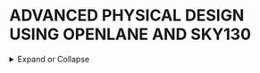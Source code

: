 # ADVANCED PHYSICAL DESIGN USING OPENLANE AND SKY130

<details>
  <summary>
Expand or Collapse
  </summary>
  
## THEORY 

<details>
  <summary>
Expand or Collapse
  </summary>

### HOW TO TALK TO COMPUTERS

<details>
  <summary>
Expand or Collapse
  </summary>
  
### PACKAGE

![ARDUINOLEONARDO](https://github.com/user-attachments/assets/1cc18b24-b063-49dc-801e-37b23f1a02b5)

- The **_PACKAGE_** of the chip which is a protective layer or packet bound over the actual chip and the actual manufatured chip is usually present at the center of a package.
- The connections from package is fed to the chip by WIRE BOUND method which is none other than basic wired connection.

### CHIP
![DAY11](https://github.com/user-attachments/assets/40997a27-3077-4344-be31-955efa96e0d4)


- Inside the chip, all the signals from the external world to the chip and vice versa is passed through **_PADS_**.
- The area bound by the pads is **_CORE_** where all the digital logic of the chip is placed.
- Both the core and pads make up the **_DIE_** which is the basic manufacturing unit in the semiconductor chips.

![week14](https://github.com/user-attachments/assets/22420752-f470-422d-965d-e72ec4c214a9)

### FOUNDRY
- **_Foundry_** is the place where the semiconductor chips are manufactured and FOUNDRY IP's are Intellectual Properties based on a specific foundry and these IP's require a specific level of intelligence to be produced.

### MACROS
- Digital logic blocks in the CHIP are called **_MACROS_**.

### INSTRUCTION SET ARCHITECTURE( RISC V ARCHITECTURE) :-
- It is a C program which has to be run on a specific hardware layout which is the interior of a chip in your laptop,PC or any other device there is certain flow to be followed.
- An INSTRUCTION SET ARCHITECTURE (ISA) is part of the abstract model of a computer that defines how the CPU is controlled by the software.
- HARDWARE DESCRIPTION LANGUAGE(HDL) is present as an interface between the RISC V ARCHITECTURE and the layout.
  
  ![DAY15](https://github.com/user-attachments/assets/79481bfa-b943-451a-b09f-294c844ce7e2)
#### FLOW :
- C Program to Assembly Language The C program is written in a high-level language for ease of programming. A compiler (like GCC with RISC-V backend) translates the C code into assembly language instructions adhering to the RISC-V ISA. These instructions are human-readable but hardware-specific, tailored to the RISC-V architecture.
- Assembly to Machine Language The assembly program is assembled into machine code using an assembler. Machine code consists of binary instructions (0s and 1s) that the processor can execute directly. Each assembly instruction is mapped to its binary opcode and associated data.
- Implementation of RISC-V Specification in RTL The RISC-V specification is implemented in RTL (Register Transfer Level) using a Hardware Description Language (HDL) like Verilog or VHDL. This involves describing the architecture's control logic, datapath, and how instructions are executed in terms of hardware signals.
- RTL to Layout (PnR to GDSII Flow) The RTL description is synthesized into a gate-level netlist (logic gates and their interconnections). Place and Route (PnR) tools convert the synthesized design into a physical layout. The layout is validated and finalized into a GDSII (Graphic Data System II) file, the standard format for representing integrated circuits' physical design.
- Final Output: The GDSII file is used for fabricating the chip, which will then execute the original C program's logic when powered. This flow ensures that the high-level design is accurately translated into functional hardware.
### From Software Applications to Hardware :-
![DAY16](https://github.com/user-attachments/assets/37afaced-f76a-40b3-acdf-25220ca88d40)
**Application Software:** Programs designed to perform specific tasks (e.g., word processors, games, or web browsers). Written in high-level languages like C, C++, Java, Python, etc.
**System Software:** Acts as a bridge between the application software and the hardware. Key components include: 
1.] *Operating System (OS):* Manages hardware resources and provides services to application programs. 
2.] *Compiler:* Translates high-level language programs into machine-dependent assembly or machine code.  
3.] *Assembler:* Converts assembly code into binary machine code (specific to the underlying hardware).
#### Process Flow
**STEP 1**
- The OS processes the application program and translates it into smaller functions or system calls written in high-level languages (e.g., C, C++, VB, Java).
- These functions may interact with device drivers and hardware APIs to enable communication with the physical system.
**Step 2: Compilation**
- The compiler takes high-level language outputs and converts them into assembly instructions specific to the target hardware architecture (e.g., RISC-V, ARM, x86).
- Each hardware architecture has its unique instruction set, which defines the syntax and semantics of its assembly language.
**Step 3: Assembly**
- The assembler translates the assembly instructions into machine code, which is in binary format (0s and 1s).
- Machine code is the lowest level of abstraction and directly represents instructions for the hardware.
**Step 4: Execution on Hardware**
- The machine code is loaded into the hardware (via memory or other interfaces).
- The hardware interprets the binary instructions, performing operations like arithmetic calculations, data movement, or - controlling peripherals as dictated by the binary program.
  
![image](https://github.com/user-attachments/assets/4a3abb62-97ec-47fd-9930-105f12cebd31)
- The output of the compiler are instructions and the output of the assembler is the binary pattern. We need some RTL (a Hardware Description Language) which understands and implements the particular instructions. This RTL is synthesised into a netlist in form of gates which is fabricated into the chip through a physical design implementation.
#### Summary Workflow
- Compiler → Produces instructions.
- Assembler → Converts instructions to binary patterns.
- RTL (HDL) → Implements the instruction set architecture.
- Synthesis → Converts RTL to a netlist of logic gates.
- PnR → Maps the netlist to physical silicon.
- Fabrication → Produces the physical chip ready to execute machine code.
  
  </details>
  
### SOC DESIGN AND OPENLANE

  <details>
  <summary>
Expand or Collapse
  </summary>
  
### Open-Source ASIC Design Implementation
**Key Enablers for Open-Source ASIC Design:**
*1.] RTL Designs:* High-level descriptions of digital logic.
*2.] EDA Tools:* Software for design, simulation, synthesis, and physical layout.
*3.]PDK Data:* Process Design Kits containing essential fabrication-related information.
### Historical Background:
- Early IC design and fabrication were tightly integrated and practiced by companies like TI and Intel.
- In 1979, Lynn Conway and Carver Mead revolutionized the field with structured design methodologies and λ-based design rules, leading to the first VLSI book, "Introduction to VLSI Systems."
- This separated design from fabrication, birthing:
  *1.) Fabless Companies: Focus on design.*
  *2.) Pure Play Fabs: Specialize in fabrication.*
### Process Design Kits (PDKs):
- PDKs act as the interface between designers and fabs, containing:
Device models, technology details, design rules, standard cell libraries, etc.
- Traditionally distributed under NDAs, making them inaccessible to the public.
- On June 30, 2020, Google and SkyWater released the first open-source PDK for the 130nm process.
  
  ![312922831-87384374-e66b-4ec6-b9c4-3fb92ad4d275](https://github.com/user-attachments/assets/bd51228c-f6cd-4a47-8228-573b095cdd66)

### ASIC Design Flow:
- ASIC design involves many steps and tools combined into a cohesive ASIC flow.
- Tools coordinate tasks like simulation, synthesis, placement, routing, and layout generation.
  
  ![312933981-1762d6d6-c5f8-4bd9-8a3d-968eb4360889](https://github.com/user-attachments/assets/05a3340c-f147-4c19-af0a-36e12f7b0ff0)

### OpenLANE Flow:
- An open-source ASIC design framework.
- Objective: Transition the design from RTL to GDSII, the final format for chip fabrication.
- Open-source initiatives like the SkyWater PDK and OpenLANE are making ASIC design more accessible, enabling innovation in academia and industry.
  
  ![312934312-533f58ee-4524-4a18-abb5-36b4d6a56b1f](https://github.com/user-attachments/assets/5f798657-94d9-41a4-963a-d5772579b353)

### Synthesis:
- Synthesis is the process of convertion or translation of design RTL into circuits made out of Standard Cell Libraries (SCL) the resultant circuit is described in HDL and is usually reffered to as the Gate-Level Netlist.
- Gate-Level Netlist is functionally equivalent to the RTL.
  
  ![image](https://github.com/user-attachments/assets/a2f8c68f-1d29-40d8-b368-80c0201da5b7)
- The fundemental building blocks which are the standard cells have regular layouts.
- Each cell has different views/models which are utilised by different EDA tools like liberty view with electrical models of the cells, HDL behavioral models, SPICE or CDL views of the cells, Layout view which include GDSII view which is the detailed view and LEF view which is the abstract view.
  
  ![image](https://github.com/user-attachments/assets/847c6756-320a-41ea-bac5-80443f9f2686)

### Chip Floor and Power Planning:
![image](https://github.com/user-attachments/assets/84bf40ad-3ee3-423b-98cb-d7b21b9d23dd)
- Floor and Power Planning is a critical stage in the VLSI (Very Large Scale Integration) design flow.
- It is part of the physical design process, where the synthesized design (gate-level netlist) is prepared for placement, routing, and manufacturing.
- This stage ensures that the chip's layout is organized, functional, and meets performance, area, and power requirements.
- The main goal is to define the physical structure of the chip by determining the location of different functional blocks (e.g., CPU, SRAM, I/O pads) on the silicon die and creating a robust power distribution network.
### MACROS Floor and Power Planning:
![image](https://github.com/user-attachments/assets/3cb47a32-df61-4848-a858-22214307cf64)
### Power Planning:
![image](https://github.com/user-attachments/assets/d55e29cb-8b00-4ea9-b446-3848f5b68861)
### Placement:
- Macro placement is a vital step in digital circuit design that defines the physical location of large collections of components, known as macros, on a 2-dimensional chip.
- The physical layout obtained during placement determines key performance metrics of the chip, such as power consumption, area, and performance.
  
![image](https://github.com/user-attachments/assets/5ad0262a-1a6d-41a3-bcce-504ac36769e6)
- Global placement provide approximate locations for all cells based on connectivity but in this stage the cells may be overlapped on each other and in detailed placement the positions obtained from global placements are minimally altered to make it legal (non-overlapping and in site-rows)
  
![image](https://github.com/user-attachments/assets/45a514f0-c7b9-43a0-872a-359a1bc4fc02)
### Clock Tree Synthesis:
- Clock Tree Synthesis is a technique for distributing the clock equally among all sequential parts of a VLSI design.
- The purpose of Clock Tree Synthesis is to reduce skew and delay.
- Clock Tree Synthesis is provided with the placement data as well as the clock tree limitations as input.
- Clock Tree Synthesis (CTS) is the technique of balancing the clock delay to all clock inputs by inserting buffers/inverters along the clock routes of an ASIC design.
- As a result, CTS is used to balance the skew and reduce insertion latency.
- Before Clock Tree Synthesis, all clock pins were driven by a single clock source.
- Clock tree synthesis includes both clock tree construction and clock tree balance.
  
![image](https://github.com/user-attachments/assets/b0184966-cd5a-4bf2-b8ce-a5868bb38f16)
- Clock skew is the time difference in arrival of clock at different components.
### Routing:
- Routing in the VLSI design course is making physical connections between signal pins using metal layers.
- Following Clock Tree Synthesis (CTS) and optimization, the routing step determines the exact pathways for interconnecting standard cells, macros, and I/O pins.
- The layout creates electrical connections using metals and vias that are determined by the logical connections in the netlist (i.e.; logical connectivity converted as physical connectivity).
  
![image](https://github.com/user-attachments/assets/c2341136-a12c-4d8c-ab65-2d4522f5529d)
- The skywater PDK has 6 routing layers in which the lowest layer is called the local interconnect layer which is a Titanium Nitride layer.
- The following 5 layers are all Aluminium layers.
  
![image](https://github.com/user-attachments/assets/765108ee-41f6-4e80-9a02-3b86bbc34885)
#### Detailed and Global Routing:
- In VLSI design and chip layout, routing is key.
- It shapes the circuit’s final form.
- The process splits into two main parts: global routing and detailed routing. Knowing these differences is vital for chip design.
- Global routing starts the process. It divides the chip into logical parts called buckets. This stage estimates the needed paths for each connection. It aims to fit all connections within the available resources.
- Detailed routing comes next. It’s about making the actual wires for the chip. This step must follow strict rules for wire width and spacing. It ensures the circuit works right.
- The two-stage method helps with complex designs. It tackles the big picture first, then the details. This way, designers manage the vast number of connections and rules.
  
![image](https://github.com/user-attachments/assets/1493a098-442d-4d21-9121-337ff4bc2053)
### Sign off
- In semiconductor design, “sign-off” during the tape-out (tapeout) of a chip refers to the formal approval process to ensure that the chip design is error-free, meets all specifications, and is ready for manufacturing at the foundry.
  
![image](https://github.com/user-attachments/assets/7508ccc7-05a0-4ab0-9a54-704f0ea0ce43)
- Once done with the routing the final layout can be generated which undergoes various Sign-Off checks.
- Design Rules Checking (DRC) which verifies that the final layout honours all design fabrication rules.
- Layout Vs Schematic (LVS) which verifies that the final layout functionality matches the gate-level netlist that we started with.
- Static Timing Analysis (STA) to verify that the design runs at the designated clock frequency.
   </details>

### GOOD FLOORPLAN VS BAD FLOORPLAN AND INTRODUCTION TO LIBRARY CELLS

 <details>
  <summary>
Expand or Collapse
  </summary>

### Utilization Factor and Aspect Ratio :-
![image](https://github.com/user-attachments/assets/559c07c6-2507-4d15-a4ea-1c6048681e82)
![image](https://github.com/user-attachments/assets/1729eb1f-30e4-4015-b15e-c5382e395649)
- **_A NETLIST DESCRIBES THE CONNECTIVITY AND FLOW OF AN ELECTRONIC DESIGN._**
- Dimensions of a chip is mostly dependant on dimensions of the logic gates.
Converting the highlighted symbols into physical dimensions:

![image](https://github.com/user-attachments/assets/7c127126-2e37-4592-8bd5-7a6058e9978e)
- A **CORE** is the section of the chip where the fundamental logic of the design is placed.
- A **DIE**, which consists of core, is a small semiconductor material specimen on which the fundamental circuit is fabricated.
  
![image](https://github.com/user-attachments/assets/d37d0c08-e769-44cf-b7f0-8d8dcbd1d6c1)

$$Utilization\ Factor = \frac{Area\ Occupied\ By\ Netlist}{Total\ Area\ of\ The\ Core}$$

$$Utilization\ Factor = \frac{4\ sq.\ units}{2\ unit\ * \ 2\ unit}$$

$$Utilization\ Factor = 1$$

- In real life scenarios, some space is always left for future changes.
- Ideal utilizatiion perentage is 50-60% and the ideal utilization factor is 0.5-0.6
 
$$Aspect\ Ratio = \frac{Height}{Width}$$

$$Aspect\ Ratio = \frac{4\ units}{2\ units\ * \ 2\ units}$$

$$Aspect\ Ratio = 1$$

- If the aspect ratio is **1**, then it signifies that the chip is a square.
### Concept of Pre PLaced Cells :-
![image](https://github.com/user-attachments/assets/2269130f-9f27-4b6a-821b-a10beeb4ad3f)
- The arrangement of these **IPs** in a chip ia called floor planning.
- These **IPs**/**BLOCKS** have user defined locations, and hence are placed in a chip before automated placement and routing. So they are called as **preplaced cells**.
- Automated placement and routing tools places the remaining logiacal cells in the design onto the chip.
  
  ![image](https://github.com/user-attachments/assets/3bcf4e44-ce01-48ef-89ad-500614cf41f7)
### Surrounding The Preplaced Cells with Decoupling Capacitors :-
![image](https://github.com/user-attachments/assets/62a1ae66-07a0-4bcc-9312-edfcc0f1e6be)
- A decoupling capacitor is a capacitor, which is used decouple the critical cells from main power supply, in order to protect the cells from the disturbance occuring in the power distribution lines and source.
- The purpose of using decoupling capacitors is to deliver current to the gates during switching.
### Power Planning :-
![image](https://github.com/user-attachments/assets/db829ed4-118e-4c8c-9811-2b8f41146896)
- If power is drawn from only one point, then it it might result in a **VOLTAGE DROOP** in VDD or a **VOLTAGE BUMP** in the VSS.
- The solution of this problem if to have many power supply points.
  
![image](https://github.com/user-attachments/assets/6091d8fa-71db-47cf-839d-dbfee6b0999d)
![image](https://github.com/user-attachments/assets/9755dcec-3bd6-40b5-8297-45f8853cb34d)
### Pin Placement and Logical Cell Placement Blockage :-
- The connectivity information between the gates is coded using VHDL/Verilog Language and is called as the **NETLIST**.
  
![image](https://github.com/user-attachments/assets/deb9787e-5f65-409d-9564-8e56dba87bd6)
- Avoid repetition of input or output pins
- The area between the DIE and the CORE has to be blocked so that the space is reserved for pin configuration.
  
![image](https://github.com/user-attachments/assets/86853323-4d6b-41a7-92e2-38371ddd64ea)
### Netlist Binding and Initial Place Design :-
#### Library :
- It consists of cells, shapes and size of the cells, various flavours of the same cells and timing information.
  
![image](https://github.com/user-attachments/assets/84a0ef25-63a1-437d-b90c-fc1538058e99)
![image](https://github.com/user-attachments/assets/1fa9d260-84b6-41f8-ba0a-00437ef41ff5)
#### Optimizing Placement :-
- This is the stage where we estimate wire length and capacitance, and based on that, insert repeaters.      
- **REPEATERS** are buffers that recondition the original signal, make a new signal, and sends the data forward.
##### Placement of Buffers :
![image](https://github.com/user-attachments/assets/625b2f47-7321-43b6-bcf0-578bed94903b)
### Library Charecterisation and Modelling:-
#### Logic Synthesis :-
- It is an arrangement of gates that represents the original functionality described using an RTL.
#### Floor Planning :-
- Floor planning is the most important process in physical design.
- floor planning is the process of placing blocks/MACROS in the chip or core area.
- In this step we hae netlist which describes the design and the various blocks of the design and the interconnection between the different blocks.
#### Placement :-
- Macro placement is a vital step in digital circuit design that defines the physical location of large collections of components, known as macros, on a 2-dimensional chip.
- The physical layout obtained during placement determines key performance metrics of the chip, such as power consumption, area, and performance.
#### Clock Tree Synthesis :-
- Clock Tree Synthesis is a technique for distributing the clock equally among all sequential parts of a VLSI design.
- The purpose of Clock Tree Synthesis is to reduce skew and delay.
- Clock Tree Synthesis is provided with the placement data as well as the clock tree limitations as input.
- Clock Tree Synthesis (CTS) is the technique of balancing the clock delay to all clock inputs by inserting buffers/inverters along the clock routes of an ASIC design.
- As a result, CTS is used to balance the skew and reduce insertion latency.
- Before Clock Tree Synthesis, all clock pins were driven by a single clock source.
- Clock tree synthesis includes both clock tree construction and clock tree balance.
#### Routing :-
- Routing in the VLSI design course is making physical connections between signal pins using metal layers.
- Following Clock Tree Synthesis (CTS) and optimization, the routing step determines the exact pathways for interconnecting standard cells, macros, and I/O pins.
- The layout creates electrical connections using metals and vias that are determined by the logical connections in the netlist (i.e.; logical connectivity converted as physical connectivity).

- Cell library characterization is a process of analyzing a circuit using static and dynamic methods to generate models suitable for chip implementation flows.
- Library characterization is a process of simulating a standard cell using analog simulators to extract input load, speed, and power data in a way that the downstream tools can process it all.
- This can be done via a specific analog simulator whose output is used to generate the characterization data, or by using a library characterization tool.

### Cell Design Flow :-
#### Standard Cells :-
- Standard cells are pre-designed, pre-characterized, and pre-verified functional blocks that encapsulate a specific logic function, such as AND gates, flip-flops, or latches.
- These cells adhere to a predefined height and are designed to seamlessly interconnect, allowing for the creation of intricate digital circuits.

- Standard cells are palced in libraries.
- Libraries consist of cells of different functionality, VT and sizes also.
  
![image](https://github.com/user-attachments/assets/02c31d0f-fc90-4893-9f81-1796e4063e52)
![image](https://github.com/user-attachments/assets/4da97f47-174b-477a-994f-1ef81f346925)
![image](https://github.com/user-attachments/assets/d95f3700-4d8d-489e-b9b9-221d7cdb8a31)
![image](https://github.com/user-attachments/assets/382ea206-c941-4805-8831-299223416a0f)
#### Charaterization Flow :-
- Cell library characterization is a process of analyzing a circuit using static and dynamic methods to generate models suitable for chip implementation flows.
- Library characterization is a process of simulating a standard cell using analog simulators to extract input load, speed, and power data in a way that the downstream tools can process it all.
- This can be done via a specific analog simulator whose output is used to generate the characterization data, or by using a library characterization tool.
### General Timing Characterization Parameter :-
#### Timing Threshold Definitions :
![image](https://github.com/user-attachments/assets/f0da193c-ebfe-40bf-b2ad-4aada44b5611)
- The threshold voltage, often denoted as Vth or VGS(th), represents the minimum voltage that needs to be applied to the gate of an MOSFET to establish a conductive channel between its source and drain terminals.
- This conductive channel paves the way for current flow, transforming the transistor from an insulator to a conductor.
- SLEW is defined as
   1.] The time it takes for a signal to transition from one voltage level to another.
   2.] The rate at which a signal (its voltage) transitions from one logic level to another or simply the rate of change of voltage with respect to time.
- The slew (slew rate) is also known as transition delay.
#### Propagation Delay :
- The propagation delay of a logic gate is defined as the time it takes for the effect of a change in input to be evident at the output.
- In other words, propagation delay is the time it takes for the input to reach the output.
- Propagation delay in VLSI is normally described as the time difference between when the transitional input reaches 50% of its final value and when the output reaches 50% of its final value. This demonstrates the influence of input change.
- In the above case, 50% is defined as the logic threshold at which output (or, more specifically, any signal) is presumed to flip states. It is represented by the symbol ‘tpd’. It is also known as gate delay.
  
![image](https://github.com/user-attachments/assets/d5d2ca25-7920-4077-a9cd-da9b698fa310)
![image](https://github.com/user-attachments/assets/5c6c004c-2477-436a-9dc9-5e6b3b5faed0)
#### Transition Time :
- Transition delay or slew is defined as the time taken by signal to rise from 10 %( 20%) to the 90 %( 80%) of its maximum value. This is known as “rise time”.
- Similarly “fall time” can be defined as the time taken by a signal to fall from 90 %( 80%) to the 10 %( 20%) of its maximum value.
- Transition is the time it takes for the pin to change state.
  
![image](https://github.com/user-attachments/assets/a25aeea4-4f5b-4d26-ab18-6886a40d4ed5)
![image](https://github.com/user-attachments/assets/101dec2c-5cf4-419a-8e24-29d75470c78e)
</details>

### Inception of Layout and CMOS Fabrication Process :-
 <details>
  <summary>
Expand or Collapse
  </summary>

### 16-Mask CMOS Process :-
- CMOS can be obtained by integrating both NMOS and PMOS transistors over the same silicon wafer. In N–well technology an n-type well is diffused on a p-type substrate whereas in P- well it is vice- verse.
 **1.] Selecting a Substrate :**
- First we choose a substrate as a base for fabrication. For N- well, a P-type silicon substrate is selected.
 ![image](https://github.com/user-attachments/assets/a314bdbe-004e-48c9-b76c-c0f46354be03)
 **2.] Creating an Active Region for Transistors :**
- Oxidation: The selective diffusion of n-type impurities is accomplished using SiO2 as a barrier which protects portions of the wafer against contamination of the substrate.
- SiO2 is laid out by oxidation process done exposing the substrate to high-quality oxygen and hydrogen in an oxidation chamber at approximately 10000c.
- Growing of Photoresist: At this stage to permit the selective etching, the SiO2 layer is subjected to the photolithography process.
- In this process, the wafer is coated with a uniform film of a photosensitive emulsion.
- Masking: This step is the continuation of the photolithography process. In this step, a desired pattern of openness is made using a stencil. This stencil is used as a mask over the photoresist.
- The substrate is now exposed to UV rays the photoresist present under the exposed regions of mask gets polymerized.
- Removal of Unexposed Photoresist: The mask is removed and the unexposed region of photoresist is dissolved by developing wafer using a chemical such as Trichloroethylene.
 ![image](https://github.com/user-attachments/assets/13076362-bd8d-4d9b-94ab-3be06043d0b7)
 ![image](https://github.com/user-attachments/assets/ba9b61ac-f37f-4fa4-b547-8d954e96a988)
 ![image](https://github.com/user-attachments/assets/fc6e0d47-d201-45ad-a875-95aa735ed44a)
- The process is referred to as LOCOS( Local Oxidation of Silicon ).
- Si3N4 is stripped out using hot phosphoric acid.
 **3.] N-Well and P-Well Formation :**
- Etching: The wafer is immersed in an etching solution of hydrofluoric acid, which removes the oxide from the areas through which dopants are to be diffused.
- Removal of Whole Photoresist Layer: During the etching process, those portions of SiO2 which are protected by the photoresist layer are not affected.
- The photoresist mask is now stripped off with a chemical solvent (hot H2SO4).
- Formation of N-well: The n-type impurities are diffused into the p-type substrate through the exposed region thus forming an N- well.
![image](https://github.com/user-attachments/assets/f02b8180-00a1-42d9-aca0-28edcfcb8948)
![image](https://github.com/user-attachments/assets/1f60ac31-6dbb-4878-8347-7e305f48c86b)
![image](https://github.com/user-attachments/assets/9a63f0ab-19e6-4ec4-b541-19ccc6cfa61d)
![image](https://github.com/user-attachments/assets/869bd3df-89ce-4452-9e08-88269bef340d)
 **4.] Formation of Gate Terminal :**
![image](https://github.com/user-attachments/assets/8e56c1a7-d35f-4cba-b419-265d25264ee7)
![image](https://github.com/user-attachments/assets/651c63ca-ef74-48bf-88be-f010b58292cf)
- Removal of SiO2: The layer of SiO2 is now removed by using hydrofluoric acid.
![image](https://github.com/user-attachments/assets/8a9450db-2725-4e43-af2b-e96c67168edd)
- Deposition of Polysilicon: The misalignment of the gate of a CMOS transistor would lead to the unwanted capacitance which could harm circuit.
- So to prevent this “Self-aligned gate process” is preferred where gate regions are formed before the formation of source and drain using ion implantation.
![image](https://github.com/user-attachments/assets/4eda7dac-d2ec-4780-8dfa-645e02667cf6)
![image](https://github.com/user-attachments/assets/05fda87e-f0d7-420f-882d-b8528afb5ef7)
 **5.] Lightly Doped Drain( LDD ) Formation :**
  
</details>
 </details>
 

  
  
  
## GETTING FAMILIAR TO OPENSOURCE EDA TOOLS
<details>
  <summary>
Expand or Collapse
  </summary>

### RUNNING OPENLANE IN INTERACTIVE MODE:-
<details>
<summary>
Expand or Collapse
  </summary>

```bash

# Change directory to openlane directory
vsduser@vsdsquadron:~$
vsduser@vsdsquadron:~$ cd Desktop/work/tools
vsduser@vsdsquadron:~Desktop/work/tools$ cd openlane_working_dir/openlane
vsduser@vsdsquadron:~Desktop/work/tools/openlane_working_dir/openlane$
# run command docker
vsduser@vsdsquadron:~Desktop/work/tools/openlane_working_dir/openlane$ docker
bash-4.2$
#give command to run in interactive mode
bash-4.2$ ./flow.tcl -interactive
# program starts running in interactive mode
```

![image](https://github.com/user-attachments/assets/ffcd36fc-412c-42c7-b90c-3db03a4f3432)
![image](https://github.com/user-attachments/assets/d3ed419f-5416-4dbd-9fba-56b3f700f6c3)
- a new directory will open in the runs folder
![image](https://github.com/user-attachments/assets/854a0684-e24b-4a85-ae1c-6ecfd17c9748)
</details>

### Commands to Run Synthesis :-
<details>
<summary>
Expand or Collapse
  </summary>
  
```bash
  
% package require openlane 0.9
0.9
# Now the OpenLANE flow is ready to run any design.
# Initially we have to prep the design creating some necessary files and directories for running the 'picorv32a'
% prep -design picorv32a
# The design is prepped and ready, we can run synthesis using following command
% run_synthesis
# Synthesis starts
```
  
#### SECTION 1 TASK - CALCULATE THE FLIP FLOP RATIO :-


$Flop\ Ratio = \frac{Number\ of\ D\ Flip\ Flops}{Total\ Number\ of\ Cells}$

##### CALCULATION OF FLOP RATIO USING DATA FROM SYNTHESIS STATISTICS REPORT :-
![image](https://github.com/user-attachments/assets/ef8f1059-6a0d-4739-8742-28ed44768dae)
![image](https://github.com/user-attachments/assets/04279ed1-15d0-40a8-af90-d4fc00af8a89)


$$Flop\ Ratio = \frac{1613}{14876} = 0.10842968539$$


$PERCENTAGE\ OF\ D\ FLIP\ FLOPS' = 0.10842968539 * 100 = 10.842968539$

</details>

### RUNNING FLOORPLAN IN OPENLANE 
<details>
<summary>
Expand or Collapse
  </summary>
  
### COMMANDS:-
```bash

# Change directory to openlane flow directory
cd Desktop/work/tools/openlane_working_dir/openlane
# Run the docker command
docker
```
```bash
# Now that we have entered the OpenLANE flow contained docker sub-system we can invoke the OpenLANE flow in the Interactive mode using the following command
./flow.tcl -interactive

# Now that OpenLANE flow is open we have to input the required packages for proper functionality of the OpenLANE flow
package require openlane 0.9

# Now the OpenLANE flow is ready to run any design and initially we have to prep the design creating some necessary files and directories for running a specific design which in our case is 'picorv32a'
prep -design picorv32a

# Now that the design is prepped and ready, we can run synthesis using following command
run_synthesis

# Now we can run floorplan
run_floorplan
```

![floor1](https://github.com/user-attachments/assets/af2f666b-a937-4c57-8312-e63bf48a61a7)
![floor2](https://github.com/user-attachments/assets/88d8879c-a32d-4f82-b4bf-fc6f9244582d)
- Commands to load floorplan def in magic in another terminal

```bash
# Change directory to path containing generated floorplan def
cd Desktop/work/tools/openlane_working_dir/openlane/designs/picorv32a/runs/28-01_13-06/results/floorplan/

# Command to load the floorplan def in magic tool
magic -T /home/vsduser/Desktop/work/tools/openlane_working_dir/pdks/sky130A/libs.tech/magic/sky130A.tech lef read ../../tmp/merged.lef def read picorv32a.floorplan.def &
```
### Floorplan.def in MAGIC :-
![image](https://github.com/user-attachments/assets/50ba615c-4ef8-4b05-b4b0-e449309ff887)
### Equidistant Placement of PINS :-
![image](https://github.com/user-attachments/assets/2a1881b1-c4ae-4b00-8b6b-025df2965a74)
### PIN LAYER Is As Set In config.tcl :-
![image](https://github.com/user-attachments/assets/da86b69d-0fe0-4bea-bf57-a77f30c67cba)
### DECAP Cells and TAP Cells :-
![image](https://github.com/user-attachments/assets/a17d02ba-4122-4f75-b4d0-cea2d547ba5c)
### Unplaced Standard Cells :-
![image](https://github.com/user-attachments/assets/bbda129d-10fd-4fa6-bfd4-cff764d41d05)
</details>

### RUNNING PLACEMENT IN OPENLANE
<details>
<summary>
Expand or Collapse
  </summary>
  
```bash
# After floor planning, the next step is placement. run the following command
% run_placement
# The placement process starts
```
  
#### Load Placement.DEf in Magic :-
```bash

# Change directory to path containing generated placement def
cd Desktop/work/tools/openlane_working_dir/openlane/designs/picorv32a/runs/28-01_15-09/results/placement/

# Command to load the placement def in magic tool
magic -T /home/vsduser/Desktop/work/tools/openlane_working_dir/pdks/sky130A/libs.tech/magic/sky130A.tech lef read ../../tmp/merged.lef def read picorv32a.placement.def &
```
#### Placement.def in Magic :-
![image](https://github.com/user-attachments/assets/900661c3-ceb5-4224-b5d1-90dfbddff636)
##### Legally placed Standard Cells :-
![image](https://github.com/user-attachments/assets/ea9f1f6a-8b99-43b7-a4fb-e362f10db77f)

</details>

### VTC SPICE Simulations :-
<details>
<summary>
Expand or Collapse
  </summary>

### SPICE Deck :-
- It is the connectivity information about a netlist.
![image](https://github.com/user-attachments/assets/7e91e54a-0316-4e51-8cce-7798aa5f9dfb)

#### Steps to Run VTC SPICE Simulations :-
##### *Writing a SPICE Deck*
 **1.] Defining the component connectivity**
 **2.] Defining the the component values**
 **3.] Identify the nodes**
 **4.] Name the nodes**

![image](https://github.com/user-attachments/assets/44136b52-c023-4302-ac47-89b6c71288d5)![image](https://github.com/user-attachments/assets/0e6a842c-16d2-4bfd-8ce2-0ec5d621cd97)
##### SPICE Deck :-
```bash
*** MODEL Descriptions ***
*** NETLIST Description ***
M1 out in vdd vdd pmos W=0.375u L=0.25u
M2 out in 0 0 nmos W=0.375u L=0.25u

cload out 0 10f

Vdd vdd 0 2.5
Vin in 0 2.5
*** SIMULATION Commands ***
.op
.dc Vin 0 2.5 0.05
.LIB  "tsmc_025um_model.mod" CMOS_MODELS
.end
```
### Switching Threshold :-
- The switching threshold, Vm, is defined as the point where Vin = Vout. 
- Switching threshold can be set by the ratio of relative driving strengths of the PMOS and NMOS transistors.
- To move Vm upwards, a larger value of ratio is required, which means making the PMOS wider.
- Increasing the strength of the NMOS, on the other hand, moves the switching threshold closer to GND.

- The effect of changing the Wp/Wn ratio is to shift the transient region of the VTC.
- Increasing the width of the PMOS or the NMOS moves VM towards VDD or GND respectively.
- This property can be very useful, as asymmetrical transfer characteristics are actually desirable in some designs.
 </details>

### Lab Steps to Git Clone VSDSTDCELLDESIGN :-
<details>
<summary>
Expand or Collapse
  </summary>

```bash
# Change directory to openlane
cd Desktop/work/tools/openlane_working_dir/openlane

# Clone the repository with custom inverter design
git clone https://github.com/nickson-jose/vsdstdcelldesign

# Change into repository directory
cd vsdstdcelldesign

# Copy magic tech file to the repo directory for easy access
cp /home/vsduser/Desktop/work/tools/openlane_working_dir/pdks/sky130A/libs.tech/magic/sky130A.tech .

# Check contents whether everything is present
ls

# Command to open custom inverter layout in magic
magic -T sky130A.tech sky130_inv.mag &
```
![image](https://github.com/user-attachments/assets/ea12a4c4-810c-4567-aab4-92128ddbc1e1)
![image](https://github.com/user-attachments/assets/18f9a55a-b5ba-4b94-898d-2333f07b9deb)
![image](https://github.com/user-attachments/assets/e32c950d-ed82-42ba-abf7-62109819da35)





</details>
</details>






  
  
  
  
